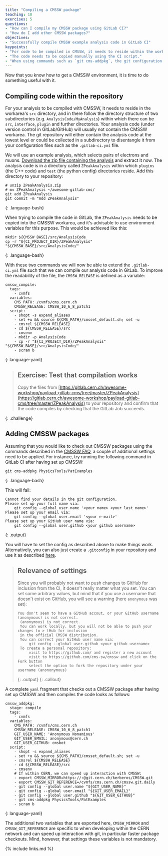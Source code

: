```yaml
---
title: "Compiling a CMSSW package"
teaching: 10
exercises: 5
questions:
- "How can I compile my CMSSW package using GitLab CI?"
- "How do I add other CMSSW packages?"
objectives:
- "Successfully compile CMSSW example analysis code in GitLab CI"
keypoints:
- "For code to be compiled in CMSSW, it needs to reside within the work area's `src` directory."
- "The code needs to be copied manually using the CI script."
- "When using commands such as `git cms-addpkg`, the git configuration needs to be adjusted/set first."
---
```

Now that you know how to get a CMSSW environment, it is time to do something useful with it.

## Compiling code within the repository

For your analysis to be compiled with CMSSW, it needs to reside in the
workarea's `src` directory, and in there follow the directory structure of
two subdirectories (e.g. `AnalysisCode/MyAnalysis`) within which there can be
`src`, `interface`, `plugin` and further directories. Your analysis code
(under version control in GitLab/GitHub) will usually not contain the
CMSSW workarea. The git repository will either
contain the analysis code at the lowest level or could be collected in a
subdirectory to disentangle it from your configuration files such as the
`.gitlab-ci.yml` file.

We will use an example analysis, which selects pairs of electrons and muons.
[Download the zip file containing the analysis](../files/ZPeakAnalysis.zip)
and extract it now. The analysis code is
in a directory called `ZPeakAnalysis` within which `plugins` (the C++ code)
and `test` (the python config) directories reside.
Add this directory to your repository:

~~~
# unzip ZPeakAnalysis.zip
# mv ZPeakAnalysis ~/awesome-gitlab-cms/
git add ZPeakAnalysis
git commit -m "Add ZPeakAnalysis"
~~~
{: .language-bash}

When trying to compile the code in GitLab, the `ZPeakAnalysis` needs
to be copied into the CMSSW workarea, and it's advisable to use environment
variables for this purpose. This would be achieved like this:

~~~
mkdir ${CMSSW_BASE}/src/AnalysisCode
cp -r "${CI_PROJECT_DIR}/ZPeakAnalysis" "${CMSSW_BASE}/src/AnalysisCode/"
~~~
{: .language-bash}

With these two commands we will now be able to extend the `.gitlab-ci.yml`
file such that we can compile our analysis code in GitLab. To improve the
readability of the file, the `CMSSW_RELEASE` is defined as a variable:

~~~
cmssw_compile:
  tags:
    - cvmfs
  variables:
    CMS_PATH: /cvmfs/cms.cern.ch
    CMSSW_RELEASE: CMSSW_10_6_8_patch1
  script:
    - shopt -s expand_aliases
    - set +u && source ${CMS_PATH}/cmsset_default.sh; set -u
    - cmsrel ${CMSSW_RELEASE}
    - cd ${CMSSW_RELEASE}/src
    - cmsenv
    - mkdir -p AnalysisCode
    - cp -r "${CI_PROJECT_DIR}/ZPeakAnalysis" "${CMSSW_BASE}/src/AnalysisCode/"
    - scram b
~~~
{: language-yaml}

> ## Exercise: Test that compilation works
>
> Copy the files from [https://gitlab.cern.ch/awesome-workshop/payload-gitlab-cms/tree/master/ZPeakAnalysis](https://gitlab.cern.ch/awesome-workshop/payload-gitlab-cms/tree/master/ZPeakAnalysis)
> to your repository and confirm that the code compiles by checking that the GitLab Job
> succeeds.
>
{: .challenge}

## Adding CMSSW packages

Assuming that you would like to check out CMSSW packages using the commands
described in the [CMSSW FAQ][cmssw-faq], a couple of additional settings need
to be applied. For instance, try running the following command in GitLab CI
after having set up CMSSW:

~~~
git cms-addpkg PhysicsTools/PatExamples
~~~
{: .language-bash}

This will fail:

~~~
Cannot find your details in the git configuration.
Please set up your full name via:
    git config --global user.name '<your name> <your last name>'
Please set up your email via:
    git config --global user.email '<your e-mail>'
Please set up your GitHub user name via:
    git config --global user.github <your github username>
~~~
{: .output}

You will have to set the config as described above to make things work. Alternatively, you can also just create a `.gitconfig` in your repository and use it as described [here][custom-gitconfig].

> ## Relevance of settings
> Since you will probably not want to push changes to GitHub for inclusion
> from the CI, it doesn't really matter what you set. You can set some
> arbitrary values, but mind that if you use a username that doesn't exist
> on GitHub, you will see a warning (here `anonymous` was set):
>
> ~~~
> You don't seem to have a GitHub accout, or your GitHub username (anonymous) is not correct.
>  (anonymous) is not correct.
>  You can work locally, but you will not be able to push your changes to > tHub for inclusion
>  in the official CMSSW distribution.
>  You can correct your GitHub user name via:
>      git config --global user.github <your github username>
>  To create a personal repository:
>      visit to https://github.com/ and register a new account
>      visit to https://github.com/cms-sw/cmssw and click on the Fork button
>      select the option to fork the repository under your username (anononymous)
> ~~~
> {: .output}
{: .callout}

A complete `yaml` fragment that checks out a CMSSW package after having set up CMSSW and then compiles the code looks as follows:

~~~
cmssw_addpkg:
  stage: compile
  tags:
    - cvmfs
  variables:
    CMS_PATH: /cvmfs/cms.cern.ch
    CMSSW_RELEASE: CMSSW_10_6_8_patch1
    GIT_USER_NAME: 'Anonymous Nonamious'
    GIT_USER_EMAIL: anonymous@cern.ch
    GIT_USER_GITHUB: cmsbot
  script:
    - shopt -s expand_aliases
    - set +u && source ${CMS_PATH}/cmsset_default.sh; set -u
    - cmsrel ${CMSSW_RELEASE}
    - cd ${CMSSW_RELEASE}/src
    - cmsenv
    # If within CERN, we can speed up interaction with CMSSW:
    - export CMSSW_MIRROR=https://:@git.cern.ch/kerberos/CMSSW.git
    - export CMSSW_GIT_REFERENCE=/cvmfs/cms.cern.ch/cmssw.git.daily
    - git config --global user.name "${GIT_USER_NAME}"
    - git config --global user.email "${GIT_USER_EMAIL}"
    - git config --global user.github "${GIT_USER_GITHUB}"
    - git cms-addpkg PhysicsTools/PatExamples
    - scram b
~~~
{: language-yaml}

The additional two variables that are exported here, `CMSSW_MIRROR` and
`CMSSW_GIT_REFERENCE` are specific to when developing within the CERN
network and can speed up interaction with git, in particular faster
package checkouts. Mind, however, that settings these variables is not
mandatory.

{% include links.md %}

[cmssw-faq]: http://cms-sw.github.io/faq.html#how-do-i-subscribe-to-github
[custom-gitconfig]: https://stackoverflow.com/a/18330114/11743654